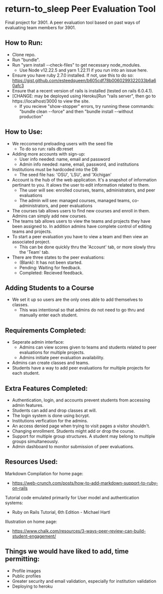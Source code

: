 # return-to_sleep Peer Evaluation Tool
Final project for 3901. A peer evaluation tool based on past ways of evaluating team members for 3901.

## How to Run:
* Clone repo.
* Run "bundle".
* Run "yarn install --check-files" to get necessary node_modules.
  * Use Node v12.22.5 and yarn 1.22.11 if you run into an issue here.
* Ensure you have ruby 2.7.0 installed. If not, use this to do so: https://gist.github.com/esteedqueen/b605cdf78b0060299322033b6a60afc3
* Ensure that a recent version of rails is installed (tested on rails 6.0.4.1).
* [CHANGE: may be deployed using Heroku]Run "rails server", then go to https://localhost/3000 to view the site.
  * If you recieve "show-stopper" errors, try running these commands: "bundle clean --force" and then "bundle install --without production"

## How to Use:  
* We reccomend preloading users with the seed file 
  * To do so run: rails db:reset
* Adding more accounts with sign-up:
    * User info needed: name, email and password
    * Admin info needed: name, email, password, and institutions
* Institutions must be hardcoded into the DB
  * The seed file has: 'OSU', 'LSU', and 'Xichigan'    
* Account is the hub of the web application. It's a snapshot of information pertinant to you. It alows the user to edit information related to them.
  * The user will see: enrolled courses, teams, administrators, and peer evaluations
  * The admin will see: managed courses, managed teams, co-administrators, and peer evaluations
* The courses tab allows users to find new courses and enroll in them. Admins can simply add new courses.
* The teams tab allows users to view the teams and projects they have been assigned to. In addition admins have complete control of editing teams and projects.
* To start a peer evaluation you have to view a team and then view an associated project.
  * This can be done quickly thru the 'Account' tab, or more slowly thru the 'Team' tab.
* There are three states to the peer evaluations:
  * (Blank): It has not been started.
  * Pending: Waiting for feedback.
  * Completed: Recieved feedback.

## Adding Students to a Course
* We set it up so users are the only ones able to add themselves to classes.
  * This was intentional so that admins do not need to go thru and manually enter each student.

## Requirements Completed:
* Seperate admin interface:
  * Admins can view scores given to teams and students related to peer evaluations for multiple projects.
  * Admins initiate peer evaluation availability.
* Admins can create classes and teams.
* Students have a way to add peer evaluations for multiple projects for each student.

## Extra Features Completed:
* Authentication, login, and accounts prevent students from accessing admin features.
* Students can add and drop classes at will.
* The login system is done using bcrypt.
* Institutions verfication for the admins.
* An access denied page when trying to visit pages a visitor shouldn't.
* Changing enrollment. Students might add or drop the course.
* Support for multiple group structures. A student may belong to multiple groups simultaneously.
* Admin dashboard to monitor submission of peer evaluations.


## Resources Used:
Markdown Compilation for home page:
* https://web-crunch.com/posts/how-to-add-markdown-support-to-ruby-on-rails

Tutorial code emulated primarily for User model and authentication systems:
* Ruby on Rails Tutorial, 6th Edition - Michael Hartl

Illustration on home page:
* https://www.chalk.com/resources/3-ways-peer-review-can-build-student-engagement/

## Things we would have liked to add, time permitting:
* Profile images
* Public profiles
* Greater security and email validation, especially for institution validation
* Deploying to heroku

